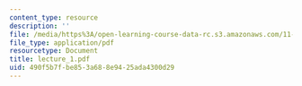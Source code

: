 ```yaml
---
content_type: resource
description: ''
file: /media/https%3A/open-learning-course-data-rc.s3.amazonaws.com/11-947-new-century-cities-real-estate-digital-technology-and-design-fall-2004/490f5b7fbe853a688e9425ada4300d29_lecture_1.pdf
file_type: application/pdf
resourcetype: Document
title: lecture_1.pdf
uid: 490f5b7f-be85-3a68-8e94-25ada4300d29
---
```

